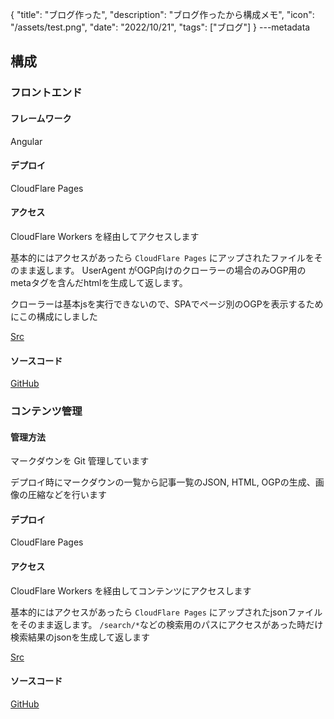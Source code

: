 {
  "title": "ブログ作った",
  "description": "ブログ作ったから構成メモ",
  "icon": "/assets/test.png",
  "date": "2022/10/21",
  "tags": ["ブログ"]
}
---metadata

## 構成
### フロントエンド
#### フレームワーク
Angular

#### デプロイ
CloudFlare Pages

#### アクセス
CloudFlare Workers を経由してアクセスします

基本的にはアクセスがあったら `CloudFlare Pages` にアップされたファイルをそのまま返します。
UserAgent がOGP向けのクローラーの場合のみOGP用のmetaタグを含んだhtmlを生成して返します。

クローラーは基本jsを実行できないので、SPAでページ別のOGPを表示するためにこの構成にしました

[Src](https://github.com/2ndPINEW/blog-api/blob/main/workers/front.js)

#### ソースコード
[GitHub](https://github.com/2ndPINEW/blog-front)

### コンテンツ管理
#### 管理方法
マークダウンを Git 管理しています

デプロイ時にマークダウンの一覧から記事一覧のJSON, HTML, OGPの生成、画像の圧縮などを行います

#### デプロイ
CloudFlare Pages

#### アクセス
CloudFlare Workers を経由してコンテンツにアクセスします

基本的にはアクセスがあったら `CloudFlare Pages` にアップされたjsonファイルをそのまま返します。
`/search/*`などの検索用のパスにアクセスがあった時だけ検索結果のjsonを生成して返します

[Src](https://github.com/2ndPINEW/blog-api/blob/main/workers/api.js)

#### ソースコード
[GitHub](https://github.com/2ndPINEW/blog)
